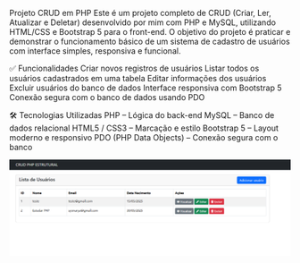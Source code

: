 Projeto CRUD em PHP
Este é um projeto completo de CRUD (Criar, Ler, Atualizar e Deletar) desenvolvido por mim com PHP e MySQL, utilizando HTML/CSS e Bootstrap 5 para o front-end. O objetivo do projeto é praticar e demonstrar o funcionamento básico de um sistema de cadastro de usuários com interface simples, responsiva e funcional.

✅ Funcionalidades
Criar novos registros de usuários
Listar todos os usuários cadastrados em uma tabela
Editar informações dos usuários
Excluir usuários do banco de dados
Interface responsiva com Bootstrap 5
Conexão segura com o banco de dados usando PDO

🛠 Tecnologias Utilizadas
PHP – Lógica do back-end
MySQL – Banco de dados relacional
HTML5 / CSS3 – Marcação e estilo
Bootstrap 5 – Layout moderno e responsivo
PDO (PHP Data Objects) – Conexão segura com o banco

![Tela projeto Crud](img/tela-crud.png)
